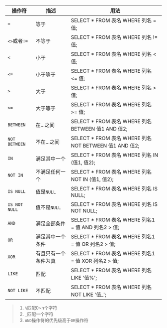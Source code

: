 | 操作符 | 描述 | 用法 |
| - | - | - |
| `=` | 等于 | SELECT * FROM 表名 WHERE 列名 = 值; |
| `<>`或者`!=` | 不等于 | SELECT * FROM 表名 WHERE 列名 != 值; |
| `<` | 小于 | SELECT * FROM 表名 WHERE 列名 < 值; |
| `<=` | 小于等于 | SELECT * FROM 表名 WHERE 列名 <= 值; |
| `>` | 大于 | SELECT * FROM 表名 WHERE 列名 > 值; |
| `>=` | 大于等于 | SELECT * FROM 表名 WHERE 列名 >= 值; |
| `BETWEEN` | 在...之间 | SELECT * FROM 表名 WHERE 列名 BETWEEN 值1 AND 值2; |
| `NOT BETWEEN` | 不在...之间 | SELECT * FROM 表名 WHERE 列名 NOT BETWEEN 值1 AND 值2; |
| `IN` | 满足其中一个 | SELECT * FROM 表名 WHERE 列名 IN (值1, 值2); |
| `NOT IN` | 不满足任何一个 | SELECT * FROM 表名 WHERE 列名 NOT IN (值1, 值2); |
| `IS NULL` | 值是`NULL` | SELECT * FROM 表名 WHERE 列名 IS NULL; |
| `IS NOT NULL` | 值不是`NULL` | SELECT * FROM 表名 WHERE 列名 IS NOT NULL; |
| `AND` | 满足全部条件 | SELECT * FROM 表名 WHERE 列名1 = 值 AND 列名2 > 值; |
| `OR` | 满足其中一个条件 | SELECT * FROM 表名 WHERE 列名1 = 值 OR 列名2 > 值; |
| `XOR` | 有且只有一个条件为真 | SELECT * FROM 表名 WHERE 列名1 = 值 XOR 列名2 > 值; |
| `LIKE` | 匹配 | SELECT * FROM 表名 WHERE 列名 LIKE '值%'; |
| `NOT LIKE` | 不匹配 | SELECT * FROM 表名 WHERE 列名 NOT LIKE '值_'; |

> 1. `%`匹配0~n个字符
> 2. `_`匹配一个字符
> 3. `AND`操作符的优先级高于`OR`操作符